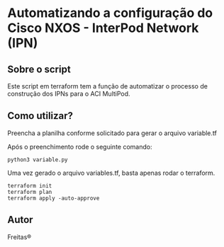 # Automatizando a configuração do Cisco NXOS - InterPod Network (IPN)


## Sobre o script

Este script em terraform tem a função de automatizar o processo de construção dos IPNs para o ACI MultiPod.

## Como utilizar?

Preencha a planilha conforme solicitado para gerar o arquivo variable.tf

Após o preenchimento rode o seguinte comando:

```
python3 variable.py
```
Uma vez gerado o arquivo variables.tf, basta apenas rodar o terraform.

```
terraform init
terraform plan
terraform apply -auto-approve
```

## Autor
Freitas®	

